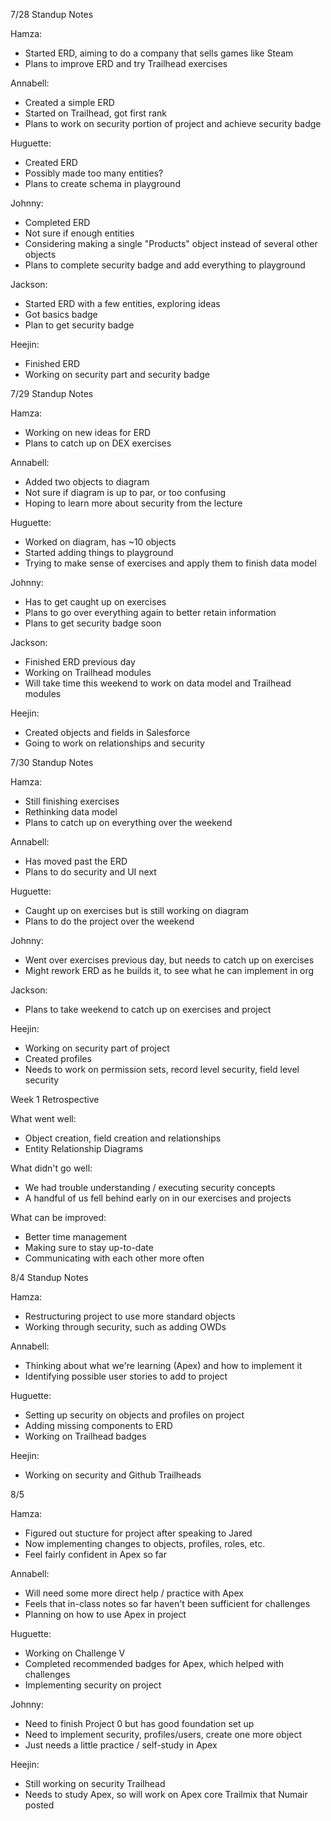 7/28 Standup Notes

Hamza:
- Started ERD, aiming to do a company that sells games like Steam
- Plans to improve ERD and try Trailhead exercises

Annabell:
- Created a simple ERD
- Started on Trailhead, got first rank
- Plans to work on security portion of project and achieve security badge

Huguette:
- Created ERD
- Possibly made too many entities?
- Plans to create schema in playground

Johnny:
- Completed ERD
- Not sure if enough entities
- Considering making a single "Products" object instead of several other objects
- Plans to complete security badge and add everything to playground

Jackson:
- Started ERD with a few entities, exploring ideas
- Got basics badge
- Plan to get security badge

Heejin:
- Finished ERD
- Working on security part and security badge




7/29 Standup Notes

Hamza:
- Working on new ideas for ERD
- Plans to catch up on DEX exercises

Annabell:
- Added two objects to diagram
- Not sure if diagram is up to par, or too confusing
- Hoping to learn more about security from the lecture

Huguette:
- Worked on diagram, has ~10 objects
- Started adding things to playground
- Trying to make sense of exercises and apply them to finish data model

Johnny:
- Has to get caught up on exercises
- Plans to go over everything again to better retain information
- Plans to get security badge soon

Jackson:
- Finished ERD previous day
- Working on Trailhead modules
- Will take time this weekend to work on data model and Trailhead modules

Heejin:
- Created objects and fields in Salesforce
- Going to work on relationships and security




7/30 Standup Notes

Hamza:
- Still finishing exercises
- Rethinking data model
- Plans to catch up on everything over the weekend

Annabell:
- Has moved past the ERD
- Plans to do security and UI next

Huguette:
- Caught up on exercises but is still working on diagram
- Plans to do the project over the weekend

Johnny:
- Went over exercises previous day, but needs to catch up on exercises
- Might rework ERD as he builds it, to see what he can implement in org

Jackson:
- Plans to take weekend to catch up on exercises and project

Heejin:
- Working on security part of project
- Created profiles
- Needs to work on permission sets, record level security, field level security



Week 1 Retrospective

What went well:
- Object creation, field creation and relationships
- Entity Relationship Diagrams

What didn't go well:
- We had trouble understanding / executing security concepts
- A handful of us fell behind early on in our exercises and projects

What can be improved:
- Better time management
- Making sure to stay up-to-date
- Communicating with each other more often



8/4 Standup Notes

Hamza:
- Restructuring project to use more standard objects
- Working through security, such as adding OWDs

Annabell:
- Thinking about what we're learning (Apex) and how to implement it
- Identifying possible user stories to add to project

Huguette:
- Setting up security on objects and profiles on project
- Adding missing components to ERD
- Working on Trailhead badges

Heejin:
- Working on security and Github Trailheads

8/5

Hamza:
- Figured out stucture for project after speaking to Jared
- Now implementing changes to objects, profiles, roles, etc.
- Feel fairly confident in Apex so far

Annabell:
- Will need some more direct help / practice with Apex
- Feels that in-class notes so far haven't been sufficient for challenges
- Planning on how to use Apex in project

Huguette:
- Working on Challenge V
- Completed recommended badges for Apex, which helped with challenges
- Implementing security on project

Johnny:
- Need to finish Project 0 but has good foundation set up
- Need to implement security, profiles/users, create one more object
- Just needs a little practice / self-study in Apex

Heejin:
- Still working on security Trailhead
- Needs to study Apex, so will work on Apex core Trailmix that Numair posted
